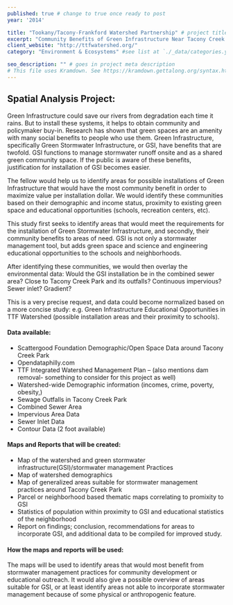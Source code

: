 ```yaml
---
published: true # change to true once ready to post
year: '2014'

title: "Tookany/Tacony-Frankford Watershed Partnership" # project title or client name
excerpt: "Community Benefits of Green Infrastructure Near Tacony Creek Park" # shows on project list page
client_website: "http://ttfwatershed.org/"
category: "Environment & Ecosystems" #see list at `./_data/categories.yml`

seo_description: "" # goes in project meta description
# This file uses Kramdown. See https://kramdown.gettalong.org/syntax.html for syntax
---
```


## Spatial Analysis Project:
Green Infrastructure could save our rivers from degradation each time it rains. But to install these systems, it helps to obtain community and policymaker buy-in. Research has shown that green spaces are an amenity with many social benefits to people who use them. Green Infrastructure, specifically Green Stormwater Infrastructure, or GSI, have benefits that are twofold. GSI functions to manage stormwater runoff onsite and as a shared green community space. If the public is aware of these benefits, justification for installation of GSI becomes easier.

The fellow would help us to identify areas for possible installations of Green Infrastructure that would have the most community benefit in order to maximize value per installation dollar. We would identify these communities based on their demographic and income status, proximity to existing green space and educational opportunities (schools, recreation centers, etc).

This study first seeks to identify areas that would meet the requirements for the installation of Green Stormwater Infrastructure, and secondly, their community benefits to areas of need. GSI is not only a stormwater management tool, but adds green space and science and engineering educational opportunities to the schools and neighborhoods.

After identifying these communities, we would then overlay the environmental data: Would the GSI installation be in the combined sewer area? Close to Tacony Creek Park and its outfalls? Continuous impervious? Sewer inlet? Gradient?

This is a very precise request, and data could become normalized based on a more concise study: e.g. Green Infrastructure Educational Opportunities in TTF Watershed (possible installation areas and their proximity to schools).

#### Data available:
- Scattergood Foundation Demographic/Open Space Data around Tacony Creek Park
- Opendataphilly.com
- TTF Integrated Watershed Management Plan – (also mentions dam removal- something to consider for this project as well)
- Watershed-wide Demographic information (incomes, crime, poverty, obesity,)
- Sewage Outfalls in Tacony Creek Park
- Combined Sewer Area
- Impervious Area Data
- Sewer Inlet Data
- Contour Data (2 foot available)

#### Maps and Reports that will be created:
- Map of the watershed and green stormwater infrastructure(GSI)/stormwater management Practices
- Map of watershed demographics
- Map of generalized areas suitable for stormwater management practices around Tacony Creek Park
- Parcel or neighborhood based thematic maps correlating to promixity to GSI
- Statistics of population within proximity to GSI and educational statistics of the neighborhood
- Report on findings; conclusion, recommendations for areas to incorporate GSI, and additional data to be compiled for improved study.

#### How the maps and reports will be used:
The maps will be used to identify areas that would most benefit from stormwater management practices for community development or educational outreach. It would also give a possible overview of areas suitable for GSI, or at least identify areas not able to incorporate stormwater management because of some physical or anthropogenic feature.
